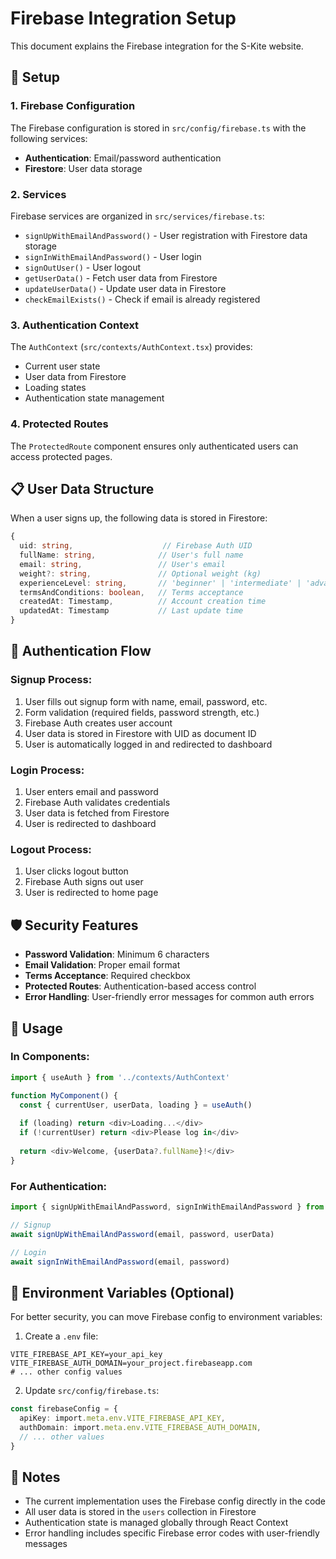 # Firebase Integration Setup

This document explains the Firebase integration for the S-Kite website.

## 🔧 Setup

### 1. Firebase Configuration
The Firebase configuration is stored in `src/config/firebase.ts` with the following services:
- **Authentication**: Email/password authentication
- **Firestore**: User data storage

### 2. Services
Firebase services are organized in `src/services/firebase.ts`:
- `signUpWithEmailAndPassword()` - User registration with Firestore data storage
- `signInWithEmailAndPassword()` - User login
- `signOutUser()` - User logout
- `getUserData()` - Fetch user data from Firestore
- `updateUserData()` - Update user data in Firestore
- `checkEmailExists()` - Check if email is already registered

### 3. Authentication Context
The `AuthContext` (`src/contexts/AuthContext.tsx`) provides:
- Current user state
- User data from Firestore
- Loading states
- Authentication state management

### 4. Protected Routes
The `ProtectedRoute` component ensures only authenticated users can access protected pages.

## 📋 User Data Structure

When a user signs up, the following data is stored in Firestore:

```typescript
{
  uid: string,                    // Firebase Auth UID
  fullName: string,              // User's full name
  email: string,                 // User's email
  weight?: string,               // Optional weight (kg)
  experienceLevel: string,       // 'beginner' | 'intermediate' | 'advanced' | 'expert'
  termsAndConditions: boolean,   // Terms acceptance
  createdAt: Timestamp,          // Account creation time
  updatedAt: Timestamp           // Last update time
}
```

## 🔐 Authentication Flow

### Signup Process:
1. User fills out signup form with name, email, password, etc.
2. Form validation (required fields, password strength, etc.)
3. Firebase Auth creates user account
4. User data is stored in Firestore with UID as document ID
5. User is automatically logged in and redirected to dashboard

### Login Process:
1. User enters email and password
2. Firebase Auth validates credentials
3. User data is fetched from Firestore
4. User is redirected to dashboard

### Logout Process:
1. User clicks logout button
2. Firebase Auth signs out user
3. User is redirected to home page

## 🛡️ Security Features

- **Password Validation**: Minimum 6 characters
- **Email Validation**: Proper email format
- **Terms Acceptance**: Required checkbox
- **Protected Routes**: Authentication-based access control
- **Error Handling**: User-friendly error messages for common auth errors

## 🚀 Usage

### In Components:
```typescript
import { useAuth } from '../contexts/AuthContext'

function MyComponent() {
  const { currentUser, userData, loading } = useAuth()
  
  if (loading) return <div>Loading...</div>
  if (!currentUser) return <div>Please log in</div>
  
  return <div>Welcome, {userData?.fullName}!</div>
}
```

### For Authentication:
```typescript
import { signUpWithEmailAndPassword, signInWithEmailAndPassword } from '../services/firebase'

// Signup
await signUpWithEmailAndPassword(email, password, userData)

// Login
await signInWithEmailAndPassword(email, password)
```

## 🔧 Environment Variables (Optional)

For better security, you can move Firebase config to environment variables:

1. Create a `.env` file:
```
VITE_FIREBASE_API_KEY=your_api_key
VITE_FIREBASE_AUTH_DOMAIN=your_project.firebaseapp.com
# ... other config values
```

2. Update `src/config/firebase.ts`:
```typescript
const firebaseConfig = {
  apiKey: import.meta.env.VITE_FIREBASE_API_KEY,
  authDomain: import.meta.env.VITE_FIREBASE_AUTH_DOMAIN,
  // ... other values
}
```

## 📝 Notes

- The current implementation uses the Firebase config directly in the code
- All user data is stored in the `users` collection in Firestore
- Authentication state is managed globally through React Context
- Error handling includes specific Firebase error codes with user-friendly messages 
